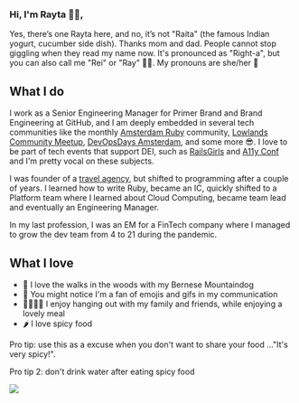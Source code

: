 ### Hi, I'm Rayta 👋🏽,

Yes, there’s one Rayta here, and no, it’s not "Raita" (the famous Indian yogurt, cucumber side dish). Thanks mom and dad. People cannot stop giggling when they read my name now. It's pronounced as "Right-a", but you can also call me "Rei" or "Ray" ✌🏽. My pronouns are she/her 🫡

## What I do
I work as a Senior Engineering Manager for Primer Brand and Brand Engineering at GitHub, and I am  deeply embedded in several tech communities like the monthly [Amsterdam Ruby](https://www.amsrb.org/) community, [Lowlands Community Meetup](https://www.meetup.com/lowlands-community/), [DevOpsDays Amsterdam](https://devopsdays.org/events/2022-amsterdam/welcome/), and some more 😎. I love to be part of tech events that support DEI, such as [RailsGirls](http://railsgirls.com/amsterdam2019.html) and [A11y Conf](https://techa11y.dev/) and I'm pretty vocal on these subjects.

I was founder of a [travel agency](https://www.sportiek.com/), but shifted to programming after a couple of years. 
I learned how to write Ruby, became an IC, quickly shifted to a Platform team where I learned about Cloud Computing, became team lead and eventually an Engineering Manager.

In my last profession, I was an EM for a FinTech company where I managed to grow the dev team from 4 to 21 during the pandemic. 

## What I love

- 🐶 I love the walks in the woods with my Bernese Mountaindog 
- 🫣 You might notice I'm a fan of emojis and gifs in my communication 
- 👨‍👩‍👧‍👦 I enjoy hanging out with my family and friends, while enjoying a lovely meal 
- 🌶 I love spicy food 

Pro tip: use this as a excuse when you don't want to share your food ..."It's very spicy!".

Pro tip 2: don't drink water after eating spicy food

![](https://media.giphy.com/media/8a1OZ1S4ikbwFlgBxg/giphy.gif)

